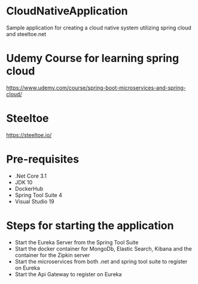 # CloudNativeApplication
Sample application for creating a cloud native system utilizing spring cloud and steeltoe.net 

# Udemy Course for learning spring cloud
https://www.udemy.com/course/spring-boot-microservices-and-spring-cloud/

# Steeltoe
https://steeltoe.io/

# Pre-requisites 
- .Net Core 3.1
- JDK 10
- DockerHub
- Spring Tool Suite 4
- Visual Studio 19

# Steps for starting the application
- Start the Eureka Server from the Spring Tool Suite
- Start the docker container for MongoDb, Elastic Search, Kibana and the container for the Zipkin server
- Start the microservices from both .net and spring tool suite to register on Eureka
- Start the Api Gateway to register on Eureka

